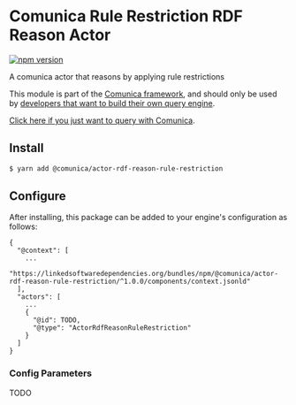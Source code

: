 # Comunica Rule Restriction RDF Reason Actor

[![npm version](https://badge.fury.io/js/%40comunica%2Factor-rdf-reason-rule-restriction.svg)](https://www.npmjs.com/package/@comunica/actor-rdf-reason-rule-restriction)

A comunica actor that reasons by applying rule restrictions

This module is part of the [Comunica framework](https://github.com/comunica/comunica),
and should only be used by [developers that want to build their own query engine](https://comunica.dev/docs/modify/).

[Click here if you just want to query with Comunica](https://comunica.dev/docs/query/).

## Install

```bash
$ yarn add @comunica/actor-rdf-reason-rule-restriction
```

## Configure

After installing, this package can be added to your engine's configuration as follows:
```text
{
  "@context": [
    ...
    "https://linkedsoftwaredependencies.org/bundles/npm/@comunica/actor-rdf-reason-rule-restriction/^1.0.0/components/context.jsonld"
  ],
  "actors": [
    ...
    {
      "@id": TODO,
      "@type": "ActorRdfReasonRuleRestriction"
    }
  ]
}
```

### Config Parameters

TODO
